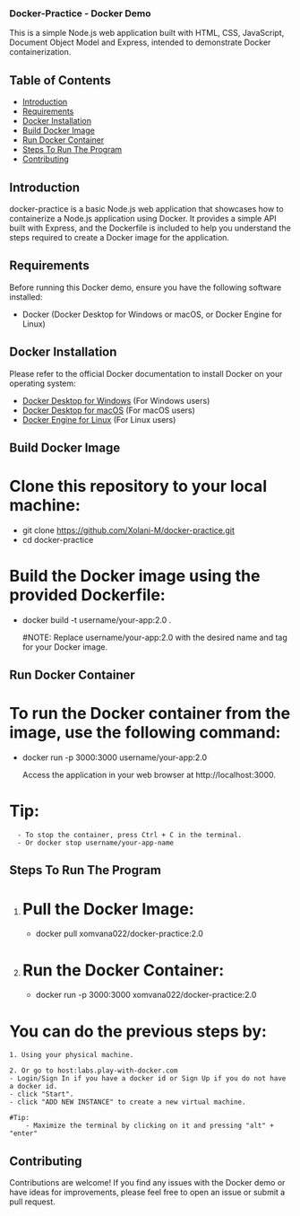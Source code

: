 ### Docker-Practice - Docker Demo

This is a simple Node.js web application built with HTML, CSS, JavaScript, Document Object Model and Express, intended to demonstrate Docker containerization.




## Table of Contents

- [Introduction](#introduction)
- [Requirements](#requirements)
- [Docker Installation](#docker-installation)
- [Build Docker Image](#build-docker-image)
- [Run Docker Container](#run-docker-container)
- [Steps To Run The Program](#runimage)
- [Contributing](#contributing)





## Introduction <a name="introduction"></a>

docker-practice is a basic Node.js web application that showcases how to containerize a Node.js application using Docker. It provides a simple API built with Express, and the Dockerfile is included to help you understand the steps required to create a Docker image for the application.




## Requirements <a name="requirements"></a>

Before running this Docker demo, ensure you have the following software installed:

- Docker (Docker Desktop for Windows or macOS, or Docker Engine for Linux)




## Docker Installation <a name="docker-installation"></a>

Please refer to the official Docker documentation to install Docker on your operating system:

- [Docker Desktop for Windows](https://docs.docker.com/desktop/install/windows-install/) (For Windows users)
- [Docker Desktop for macOS](https://docs.docker.com/desktop/install/mac-install/) (For macOS users)
- [Docker Engine for Linux](https://docs.docker.com/desktop/install/linux-install/) (For Linux users)





## Build Docker Image <a name="build-docker-image"></a>


# Clone this repository to your local machine:
- git clone https://github.com/Xolani-M/docker-practice.git 
- cd docker-practice

# Build the Docker image using the provided Dockerfile:
- docker build -t username/your-app:2.0 .

    #NOTE: 
          Replace username/your-app:2.0 with the desired name and tag for your Docker image.





## Run Docker Container <a name="run-docker-container"></a>

# To run the Docker container from the image, use the following command: 
- docker run -p 3000:3000 username/your-app:2.0

  Access the application in your web browser at http://localhost:3000.

# Tip:
      - To stop the container, press Ctrl + C in the terminal.
      - Or docker stop username/your-app-name



## Steps To Run The Program <a name="runimage"></a>

1. # Pull the Docker Image:
    - docker pull xomvana022/docker-practice:2.0

2. # Run the Docker Container:
    - docker run -p 3000:3000 xomvana022/docker-practice:2.0




# You can do the previous steps by:
    1. Using your physical machine.
    
    2. Or go to host:labs.play-with-docker.com
    - Login/Sign In if you have a docker id or Sign Up if you do not have a docker id.
    - click "Start".
    - click "ADD NEW INSTANCE" to create a new virtual machine.

    #Tip: 
        - Maximize the terminal by clicking on it and pressing "alt" + "enter"


## Contributing <a name="contributing"></a>

Contributions are welcome! If you find any issues with the Docker demo or have ideas for improvements, please feel free to open an issue or submit a pull request.